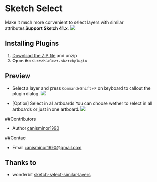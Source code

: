 # Sketch Select
Make it much more convenient to select layers with similar attributes,**Support Sketch 41.x**.
![](http://i.imgur.com/iwedsd2.png)

## Installing Plugins
1. [Download the ZIP file](https://github.com/canisminor1990/sketch-select/archive/master.zip) and unzip
2. Open the `SketchSelect.sketchplugin`

## Preview
* Select a layer and press `Command`+`Shift`+`F` on keyboard to callout the plugin dialog.
![](http://i.imgur.com/Hly5g1r.png)

* [Option] Select in all artboards
You can choose wether to select in all artboards or just in one artboard.
![](http://i.imgur.com/xkma6Lb.png)

##Contributors
* Author [canisminor1990](https://github.com/canisminor1990)

##Contact
* Email <canisminor1990@gmail.com>

## Thanks to
* wonderbit [sketch-select-similar-layers](https://github.com/wonderbit/sketch-select-similar-layers)
